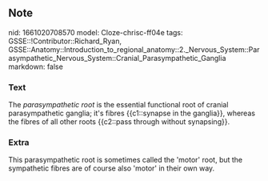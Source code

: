 ## Note
nid: 1661020708570
model: Cloze-chrisc-ff04e
tags: GSSE::!Contributor::Richard_Ryan, GSSE::Anatomy::Introduction_to_regional_anatomy::2._Nervous_System::Parasympathetic_Nervous_System::Cranial_Parasympathetic_Ganglia
markdown: false

### Text
<div class="toggle">
  The <em>parasympathetic root</em> is the essential functional
  root of cranial parasympathetic ganglia; it's fibres
  {{c1::synapse in the ganglia}}, whereas the fibres of all other
  roots {{c2::pass through without synapsing}}.
</div>

### Extra
<p id="ed946b25-7550-4d9a-adb7-509113e22dca" class="">This
parasympathetic root is sometimes called the 'motor' root, but the
sympathetic fibres are of course also 'motor' in their own way.
